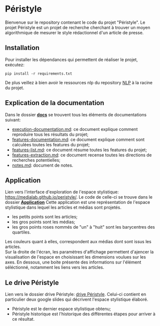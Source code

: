 # Péristyle
Bienvenue sur le repository contenant le code du projet "Péristyle".
Le projet Péristyle est un projet de recherche cherchant à trouver un moyen algorithmique de mesurer le style rédactionnel d'un article de presse. 

## Installation

Pour installer les dépendances qui permettent de réaliser le projet, exécutez:

    pip install -r requirements.txt

De plus veillez à bien avoir le ressources nlp du repository <a href="https://github.com/medialab/nlp">NLP</a> à la racine du projet.


## Explication de la documentation

Dans le dossier [**docs**](https://github.com/medialab/peristyle/tree/master/docs) se trouvent tous les éléments de documentations suivant: 

- [execution-documentation.md](https://github.com/medialab/peristyle/blob/master/docs/execution-documentation.md): ce document explique comment reproduire tous les résultats du projet;  
- [features-documentation.md](https://github.com/medialab/peristyle/blob/master/docs/features-documentation.md): ce document explique comment sont calculées toutes les features du projet;
- [features-list.md](https://github.com/medialab/peristyle/blob/master/docs/features-list.md): ce document résume toutes les features du projet;
- [features-extraction.md](https://github.com/medialab/peristyle/blob/master/docs/features-extraction.md): ce document recense toutes les directions de recherches potentielles;
- [notes.md](https://github.com/medialab/peristyle/blob/master/docs/notes.md): document de notes.

## Application

Lien vers l'interface d'exploration de l'espace stylistique: <a href="https://medialab.github.io/peristyle/">https://medialab.github.io/peristyle/</a>. Le code de celle-ci se trouve dans le dossier [**Application**](#Application)
Cette application est une représentation de l'espace stylistique dans lequel les articles et médias sont projetés. 
- les petits points sont les articles;
- les gros points sont les médias;
- les gros points roses nommés de "un" à "huit" sont les barycentres des quartiles.


Les couleurs quant à elles, correspondent aux médias dont sont issus les articles.<br>
Sur la droite de l'écran, les paramètres d'affichage permettent d'ajencer la visualisation de l'espace en choisissant les dimensions voulues sur les axes. En dessous, une boite présente des informations sur l'élément séléctionné, notamment les liens vers les articles.

## Le drive Péristyle

Lien vers le dossier drive Péristyle: <a href="https://drive.google.com/drive/u/1/folders/1TY3JOAV3XOnz4k4IV9UV0eNSQXp_bBuL">drive Péristyle</a>.
Celui-ci contient en particulier deux google slides qui décrivent l'espace stylistique élaboré.
  - Péristyle est le dernier espace stylistique obtenu;
  - Péristyle historique est l'historique des différentes étapes pour arriver à ce résultat.
  
